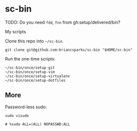 # sc-bin

TODO: Do you need `fdd`, `fnn` from gh:setup/delivered/bin?

My scripts

Clone this repo into `~/sc-bin`.

```shell
git clone git@github.com:briancsparks/sc-bin "$HOME/sc-bin"
```

Run the one-time scripts:

```shell
~/sc-bin/once/setup-git
~/sc-bin/once/setup-vim
~/sc-bin/once/setup-virtualenv
~/sc-bin/once/setup-dotfiles
```

## More

Password-less sudo:

```shell
sudo visudo

# %sudo ALL=(ALL) NOPASSWD:ALL
```

